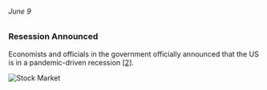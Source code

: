 ###### June 9

### Resession Announced

Economists and officials in the government officially announced that the US is in a pandemic-driven recession [[2]](https://www.usatoday.com/in-depth/news/nation/2020/04/21/coronavirus-updates-how-covid-19-unfolded-u-s-timeline/2990956001/).

![Stock Market](https://cdn.pixabay.com/photo/2016/11/27/21/42/stock-1863880_960_720.jpg)